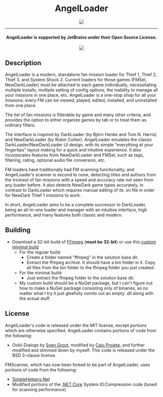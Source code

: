 <h1 align="center">
AngelLoader
</h1>
<p align="center"><img src="https://fenphoenix.com/github/AngelLoader/MainWindow_1.4.5_600_v3.png" /></p>


<hr>
<h4 align="center">
AngelLoader is supported by JetBrains under their Open Source License.
</h4>
<p align="center">
<a href="https://www.jetbrains.com/?from=AngelLoader"><img src="https://fenphoenix.com/github/AngelLoader/jetbrains.svg" /></a>
</p>

## Description
AngelLoader is a modern, standalone fan mission loader for Thief 1, Thief 2, Thief 3, and System Shock 2. Current loaders for those games (FMSel, NewDarkLoader) must be attached to each game individually, necessitating multiple installs, multiple setting of config options, the inability to manage all your missions in one place, etc. AngelLoader is a one-stop shop for all your missions: every FM can be viewed, played, edited, installed, and uninstalled from one place.

The list of fan missions is filterable by game and many other criteria, and provides the option to either organize games by tab or to treat them as ordinary filters.

The interface is inspired by DarkLoader (by Björn Henke and Tom N. Harris) and NewDarkLoader (by Robin Collier). AngelLoader emulates the classic DarkLoader/NewDarkLoader UI design, with its simple "everything at your fingertips" layout making for a quick and intuitive experience. It also incorporates features from NewDarkLoader and FMSel, such as tags, filtering, rating, optional audio file conversion, etc.

FM loaders have traditionally had FM scanning functionality, and AngelLoader's scanner is second to none, detecting titles and authors from the trickiest of fan missions with a speed and accuracy rate not seen from any loader before. It also detects NewDark game types accurately, in contrast to DarkLoader which requires manual editing of its .ini file in order for NewDark Thief 1 missions to work.

In short, AngelLoader aims to be a complete successor to DarkLoader, being an all-in-one loader and manager with an intuitive interface, high performance, and many features both classic and modern.

## Building
- Download a 32-bit build of [FFmpeg](https://www.gyan.dev/ffmpeg/builds/) (**must be 32-bit**) or use this [custom minimal build](https://www.dropbox.com/s/hguxwku13kf16zc/ffmpeg_minimal_AngelLoader.zip)
    - For the regular build:
        - Create a folder named "ffmpeg" in the solution base dir.
        - Extract the ffmpeg archive. It should have a bin folder in it. Copy all files from the bin folder to the ffmpeg folder you just created.
    - For the minimal build:
        - Just extract the ffmpeg folder to the solution base dir.
    - My custom build should be a NuGet package, but I can't figure out how to make a NuGet package consisting only of binaries, as no matter what I try it just gleefully vomits out an empty .dll along with the actual stuff

## License
AngelLoader's code is released under the MIT license, except portions which are otherwise specified.
AngelLoader contains portions of code from the following:
- Ookii Dialogs by [Sven Groot](http://www.ookii.org/software/dialogs/), modified by [Caio Proiete](https://github.com/caioproiete/ookii-dialogs-winforms), and further modified and slimmed down by myself. This code is released under the BSD 3-clause license.

FMScanner, which has now been forked to be part of AngelLoader, uses portions of code from the following:
- [SimpleHelpers.Net](https://github.com/khalidsalomao/SimpleHelpers.Net)
- Modified portions of the [.NET Core](https://github.com/dotnet/corefx) System.IO.Compression code (tuned for scanning performance)
